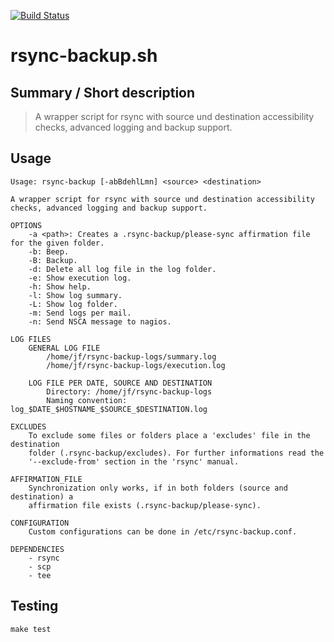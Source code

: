[![Build Status](https://travis-ci.org/JosefFriedrich-shell/rsync-backup.sh.svg?branch=master)](https://travis-ci.org/JosefFriedrich-shell/rsync-backup.sh)

# rsync-backup.sh


## Summary / Short description

> A wrapper script for rsync with source und destination accessibility checks, advanced logging and backup support.

## Usage

```
Usage: rsync-backup [-abBdehlLmn] <source> <destination>

A wrapper script for rsync with source und destination accessibility checks, advanced logging and backup support.

OPTIONS
	-a <path>: Creates a .rsync-backup/please-sync affirmation file for the given folder.
	-b: Beep.
	-B: Backup.
	-d: Delete all log file in the log folder.
	-e: Show execution log.
	-h: Show help.
	-l: Show log summary.
	-L: Show log folder.
	-m: Send logs per mail.
	-n: Send NSCA message to nagios.

LOG FILES
	GENERAL LOG FILE
		/home/jf/rsync-backup-logs/summary.log
		/home/jf/rsync-backup-logs/execution.log

	LOG FILE PER DATE, SOURCE AND DESTINATION
		Directory: /home/jf/rsync-backup-logs
		Naming convention: log_$DATE_$HOSTNAME_$SOURCE_$DESTINATION.log

EXCLUDES
	To exclude some files or folders place a 'excludes' file in the destination
	folder (.rsync-backup/excludes). For further informations read the
	'--exclude-from' section in the 'rsync' manual.

AFFIRMATION_FILE
	Synchronization only works, if in both folders (source and destination) a
	affirmation file exists (.rsync-backup/please-sync).

CONFIGURATION
	Custom configurations can be done in /etc/rsync-backup.conf.

DEPENDENCIES
	- rsync
	- scp
	- tee
```
## Testing

```
make test
```


